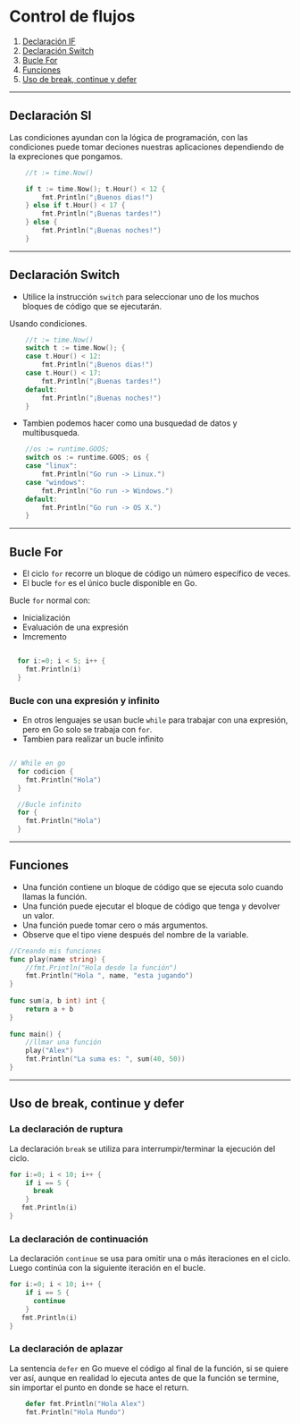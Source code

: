 # Control de flujos

1. [Declaración IF](#Declaración-SI)
2. [Declaración Switch](#Declaración-Switch)
3. [Bucle For](#Bucle-For)
4. [Funciones](#Funciones)
5. [Uso de break, continue y defer](#Uso-de-break,-continue-y-defer)
   
---
## Declaración SI
Las condiciones ayundan con la lógica de programación, con las condiciones puede tomar deciones nuestras aplicaciones dependiendo de la expreciones que pongamos. 

~~~go
	//t := time.Now()

	if t := time.Now(); t.Hour() < 12 {
		fmt.Println("¡Buenos dias!")
	} else if t.Hour() < 17 {
		fmt.Println("¡Buenas tardes!")
	} else {
		fmt.Println("¡Buenas noches!")
	}
~~~

---
## Declaración Switch
- Utilice la instrucción `switch` para seleccionar uno de los muchos bloques de código que se ejecutarán.

Usando condiciones.
~~~go
    //t := time.Now()
	switch t := time.Now(); {
	case t.Hour() < 12:
		fmt.Println("¡Buenos dias!")
	case t.Hour() < 17:
		fmt.Println("¡Buenas tardes!")
	default:
		fmt.Println("¡Buenas noches!")
	}
~~~

- Tambien podemos hacer como una busquedad de datos y multibusqueda.

~~~go
	//os := runtime.GOOS;
	switch os := runtime.GOOS; os {
	case "linux":
		fmt.Println("Go run -> Linux.")
	case "windows":
		fmt.Println("Go run -> Windows.")
	default:
		fmt.Println("Go run -> OS X.")
	}
~~~

---
## Bucle For
- El ciclo `for` recorre un bloque de código un número específico de veces.
- El bucle `for` es el único bucle disponible en Go.

Bucle `for` normal con: 
- Inicialización 
- Evaluación de una expresión 
- Imcremento 
~~~go

  for i:=0; i < 5; i++ {
    fmt.Println(i)
  }
~~~

### Bucle con una expresión y infinito
- En otros lenguajes se usan bucle `while` para trabajar con una expresión, pero en Go solo se trabaja con `for`. 
- Tambien para realizar un bucle infinito

~~~go

// While en go
  for codicion {
    fmt.Println("Hola")
  }

  //Bucle infinito
  for {
    fmt.Println("Hola")
  }
~~~


---
## Funciones
- Una función contiene un bloque de código que se ejecuta solo cuando llamas la función.
- Una función puede ejecutar el bloque de código que tenga y devolver un valor.
- Una función puede tomar cero o más argumentos.
- Observe que el tipo viene después del nombre de la variable.
 
~~~go
//Creando mis funciones
func play(name string) {
    //fmt.Println("Hola desde la función")
    fmt.Println("Hola ", name, "esta jugando")
}
 
func sum(a, b int) int {
    return a + b
}
 
func main() {
    //llmar una función
    play("Alex")
    fmt.Println("La suma es: ", sum(40, 50))
}
~~~

---
## Uso de break, continue y defer

### La declaración de ruptura
La declaración `break` se utiliza para interrumpir/terminar la ejecución del ciclo.

~~~go
for i:=0; i < 10; i++ {
	if i == 5 {
      break
    }
   fmt.Println(i)
}
~~~

### La declaración de continuación
La declaración `continue` se usa para omitir una o más iteraciones en el ciclo. Luego continúa con la siguiente iteración en el bucle.
~~~go
for i:=0; i < 10; i++ {
	if i == 5 {
      continue
    }
   fmt.Println(i)
}
~~~

### La declaración de aplazar 
La sentencia `defer` en Go mueve el código al final de la función, si se quiere ver así, aunque en realidad lo ejecuta antes de que la función se termine, sin importar el punto en donde se hace el return.

~~~go
	defer fmt.Println("Hola Alex")
	fmt.Println("Hola Mundo")
~~~